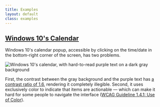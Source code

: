 ```yaml
---
title: Examples
layout: default
class: examples
---
```


<h2 id="windows-calendar"><a href="#windows-calendar">Windows 10's Calendar</a></h2>

Windows 10's calendar popup, accessible by clicking on the time/date in
the bottom-right corner of the screen, has two problems.

![Windows 10's calendar, with hard-to-read purple text on a dark gray
background](/images/windows-calendar.png)

First, the contrast between the gray background and the purple text has
[a contrast ratio of
1.6](https://leaverou.github.io/contrast-ratio/#%236159ff-on-%23555555),
rendering it completely illegible. Second, it uses exclusively color to
indicate that items are actionable &mdash; which can make it hard for
some people to navigate the interface
([WCAG Guideline 1.4.1: Use of
Color](https://www.w3.org/TR/WCAG/#visual-audio-contrast)).
